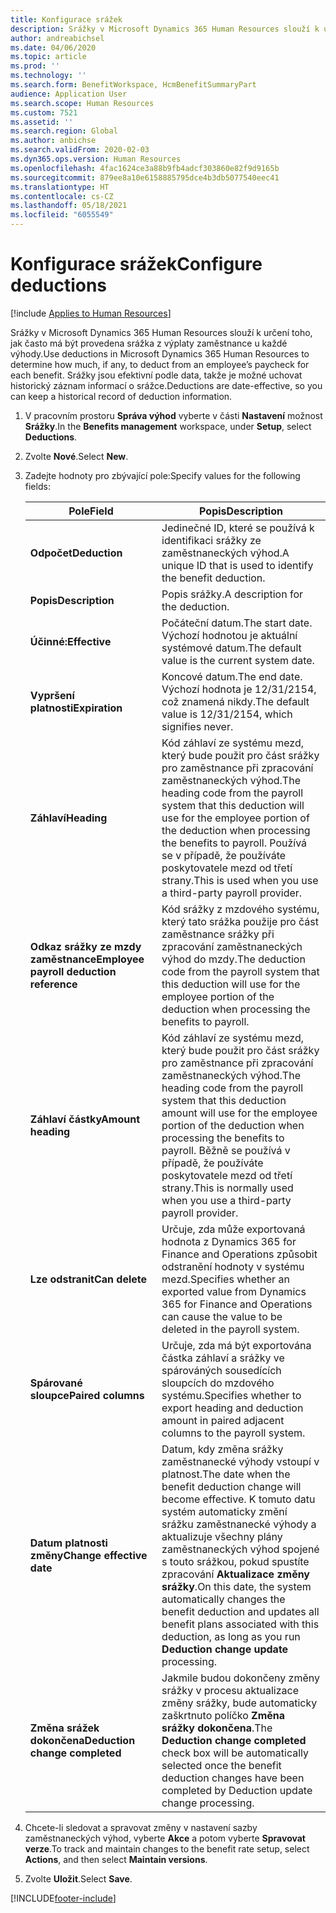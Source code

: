 ```yaml
---
title: Konfigurace srážek
description: Srážky v Microsoft Dynamics 365 Human Resources slouží k určení toho, jak často má být provedena srážka z výplaty zaměstnance u každé výhody.
author: andreabichsel
ms.date: 04/06/2020
ms.topic: article
ms.prod: ''
ms.technology: ''
ms.search.form: BenefitWorkspace, HcmBenefitSummaryPart
audience: Application User
ms.search.scope: Human Resources
ms.custom: 7521
ms.assetid: ''
ms.search.region: Global
ms.author: anbichse
ms.search.validFrom: 2020-02-03
ms.dyn365.ops.version: Human Resources
ms.openlocfilehash: 4fac1624ce3a88b9fb4adcf303860e82f9d9165b
ms.sourcegitcommit: 879ee8a10e6158885795dce4b3db5077540eec41
ms.translationtype: HT
ms.contentlocale: cs-CZ
ms.lasthandoff: 05/18/2021
ms.locfileid: "6055549"
---
```

# <a name="configure-deductions"></a><span data-ttu-id="2bbb7-103">Konfigurace srážek</span><span class="sxs-lookup"><span data-stu-id="2bbb7-103">Configure deductions</span></span>

[!include [Applies to Human Resources](../includes/applies-to-hr.md)]

<span data-ttu-id="2bbb7-104">Srážky v Microsoft Dynamics 365 Human Resources slouží k určení toho, jak často má být provedena srážka z výplaty zaměstnance u každé výhody.</span><span class="sxs-lookup"><span data-stu-id="2bbb7-104">Use deductions in Microsoft Dynamics 365 Human Resources to determine how much, if any, to deduct from an employee’s paycheck for each benefit.</span></span> <span data-ttu-id="2bbb7-105">Srážky jsou efektivní podle data, takže je možné uchovat historický záznam informací o srážce.</span><span class="sxs-lookup"><span data-stu-id="2bbb7-105">Deductions are date-effective, so you can keep a historical record of deduction information.</span></span> 

1. <span data-ttu-id="2bbb7-106">V pracovním prostoru **Správa výhod** vyberte v části **Nastavení** možnost **Srážky**.</span><span class="sxs-lookup"><span data-stu-id="2bbb7-106">In the **Benefits management** workspace, under **Setup**, select **Deductions**.</span></span>

2. <span data-ttu-id="2bbb7-107">Zvolte **Nové**.</span><span class="sxs-lookup"><span data-stu-id="2bbb7-107">Select **New**.</span></span>

3. <span data-ttu-id="2bbb7-108">Zadejte hodnoty pro zbývající pole:</span><span class="sxs-lookup"><span data-stu-id="2bbb7-108">Specify values for the following fields:</span></span>

   | <span data-ttu-id="2bbb7-109">Pole</span><span class="sxs-lookup"><span data-stu-id="2bbb7-109">Field</span></span> | <span data-ttu-id="2bbb7-110">Popis</span><span class="sxs-lookup"><span data-stu-id="2bbb7-110">Description</span></span> |
   | --- | --- |
   | <span data-ttu-id="2bbb7-111">**Odpočet**</span><span class="sxs-lookup"><span data-stu-id="2bbb7-111">**Deduction**</span></span> | <span data-ttu-id="2bbb7-112">Jedinečné ID, které se používá k identifikaci srážky ze zaměstnaneckých výhod.</span><span class="sxs-lookup"><span data-stu-id="2bbb7-112">A unique ID that is used to identify the benefit deduction.</span></span> |
   | <span data-ttu-id="2bbb7-113">**Popis**</span><span class="sxs-lookup"><span data-stu-id="2bbb7-113">**Description**</span></span> | <span data-ttu-id="2bbb7-114">Popis srážky.</span><span class="sxs-lookup"><span data-stu-id="2bbb7-114">A description for the deduction.</span></span> |
   | <span data-ttu-id="2bbb7-115">**Účinné:**</span><span class="sxs-lookup"><span data-stu-id="2bbb7-115">**Effective**</span></span> | <span data-ttu-id="2bbb7-116">Počáteční datum.</span><span class="sxs-lookup"><span data-stu-id="2bbb7-116">The start date.</span></span> <span data-ttu-id="2bbb7-117">Výchozí hodnotou je aktuální systémové datum.</span><span class="sxs-lookup"><span data-stu-id="2bbb7-117">The default value is the current system date.</span></span> |
   | <span data-ttu-id="2bbb7-118">**Vypršení platnosti**</span><span class="sxs-lookup"><span data-stu-id="2bbb7-118">**Expiration**</span></span> | <span data-ttu-id="2bbb7-119">Koncové datum.</span><span class="sxs-lookup"><span data-stu-id="2bbb7-119">The end date.</span></span> <span data-ttu-id="2bbb7-120">Výchozí hodnota je 12/31/2154, což znamená nikdy.</span><span class="sxs-lookup"><span data-stu-id="2bbb7-120">The default value is 12/31/2154, which signifies never.</span></span> |
   | <span data-ttu-id="2bbb7-121">**Záhlaví**</span><span class="sxs-lookup"><span data-stu-id="2bbb7-121">**Heading**</span></span> | <span data-ttu-id="2bbb7-122">Kód záhlaví ze systému mezd, který bude použit pro část srážky pro zaměstnance při zpracování zaměstnaneckých výhod.</span><span class="sxs-lookup"><span data-stu-id="2bbb7-122">The heading code from the payroll system that this deduction will use for the employee portion of the deduction when processing the benefits to payroll.</span></span> <span data-ttu-id="2bbb7-123">Používá se v případě, že používáte poskytovatele mezd od třetí strany.</span><span class="sxs-lookup"><span data-stu-id="2bbb7-123">This is used when you use a third-party payroll provider.</span></span> |
   | <span data-ttu-id="2bbb7-124">**Odkaz srážky ze mzdy zaměstnance**</span><span class="sxs-lookup"><span data-stu-id="2bbb7-124">**Employee payroll deduction reference**</span></span> | <span data-ttu-id="2bbb7-125">Kód srážky z mzdového systému, který tato srážka použije pro část zaměstnance srážky při zpracování zaměstnaneckých výhod do mzdy.</span><span class="sxs-lookup"><span data-stu-id="2bbb7-125">The deduction code from the payroll system that this deduction will use for the employee portion of the deduction when processing the benefits to payroll.</span></span> |
   | <span data-ttu-id="2bbb7-126">**Záhlaví částky**</span><span class="sxs-lookup"><span data-stu-id="2bbb7-126">**Amount heading**</span></span> | <span data-ttu-id="2bbb7-127">Kód záhlaví ze systému mezd, který bude použit pro část srážky pro zaměstnance při zpracování zaměstnaneckých výhod.</span><span class="sxs-lookup"><span data-stu-id="2bbb7-127">The heading code from the payroll system that this deduction amount will use for the employee portion of the deduction when processing the benefits to payroll.</span></span> <span data-ttu-id="2bbb7-128">Běžně se používá v případě, že používáte poskytovatele mezd od třetí strany.</span><span class="sxs-lookup"><span data-stu-id="2bbb7-128">This is normally used when you use a third-party payroll provider.</span></span> |
   | <span data-ttu-id="2bbb7-129">**Lze odstranit**</span><span class="sxs-lookup"><span data-stu-id="2bbb7-129">**Can delete**</span></span> | <span data-ttu-id="2bbb7-130">Určuje, zda může exportovaná hodnota z Dynamics 365 for Finance and Operations způsobit odstranění hodnoty v systému mezd.</span><span class="sxs-lookup"><span data-stu-id="2bbb7-130">Specifies whether an exported value from Dynamics 365 for Finance and Operations can cause the value to be deleted in the payroll system.</span></span> |
   | <span data-ttu-id="2bbb7-131">**Spárované sloupce**</span><span class="sxs-lookup"><span data-stu-id="2bbb7-131">**Paired columns**</span></span> | <span data-ttu-id="2bbb7-132">Určuje, zda má být exportována částka záhlaví a srážky ve spárováných sousedících sloupcích do mzdového systému.</span><span class="sxs-lookup"><span data-stu-id="2bbb7-132">Specifies whether to export heading and deduction amount in paired adjacent columns to the payroll system.</span></span> |
   | <span data-ttu-id="2bbb7-133">**Datum platnosti změny**</span><span class="sxs-lookup"><span data-stu-id="2bbb7-133">**Change effective date**</span></span> | <span data-ttu-id="2bbb7-134">Datum, kdy změna srážky zaměstnanecké výhody vstoupí v platnost.</span><span class="sxs-lookup"><span data-stu-id="2bbb7-134">The date when the benefit deduction change will become effective.</span></span> <span data-ttu-id="2bbb7-135">K tomuto datu systém automaticky změní srážku zaměstnanecké výhody a aktualizuje všechny plány zaměstnaneckých výhod spojené s touto srážkou, pokud spustíte zpracování **Aktualizace změny srážky**.</span><span class="sxs-lookup"><span data-stu-id="2bbb7-135">On this date, the system automatically changes the benefit deduction and updates all benefit plans associated with this deduction, as long as you run **Deduction change update** processing.</span></span> |
   | <span data-ttu-id="2bbb7-136">**Změna srážek dokončena**</span><span class="sxs-lookup"><span data-stu-id="2bbb7-136">**Deduction change completed**</span></span> | <span data-ttu-id="2bbb7-137">Jakmile budou dokončeny změny srážky v procesu aktualizace změny srážky, bude automaticky zaškrtnuto políčko **Změna srážky dokončena**.</span><span class="sxs-lookup"><span data-stu-id="2bbb7-137">The **Deduction change completed** check box will be automatically selected once the benefit deduction changes have been completed by Deduction update change processing.</span></span> |
   
4. <span data-ttu-id="2bbb7-138">Chcete-li sledovat a spravovat změny v nastavení sazby zaměstnaneckých výhod, vyberte **Akce** a potom vyberte **Spravovat verze**.</span><span class="sxs-lookup"><span data-stu-id="2bbb7-138">To track and maintain changes to the benefit rate setup, select **Actions**, and then select **Maintain versions**.</span></span>

5. <span data-ttu-id="2bbb7-139">Zvolte **Uložit**.</span><span class="sxs-lookup"><span data-stu-id="2bbb7-139">Select **Save**.</span></span> 


[!INCLUDE[footer-include](../includes/footer-banner.md)]